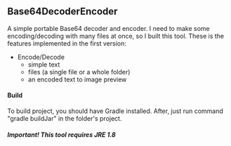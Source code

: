 ## Base64DecoderEncoder 

A simple portable Base64 decoder and encoder. I need to make some encoding/decoding with many files at once, so I built this tool.
These is the features implemented in the first version:

- Encode/Decode 
  - simple text
  - files (a single file or a whole folder)
  - an encoded text to image preview

#### Build


To build project, you should have Gradle installed.
After, just run command "gradle buildJar" in the folder's project.


##### **Important! This tool requires JRE 1.8**
